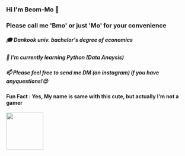 ### Hi I'm Beom-Mo 👋
### Please call me 'Bmo' or just 'Mo' for your convenience


##### 🎓 Dankook univ. bachelor's degree of economics
##### 🌱 I’m currently learning Python (Data Anaysis)
##### 📫 Please feel free to send me DM (on instagram) if you have anyquestions!😉


#### Fun Fact : Yes, My name is same with this cute, but actually I'm not a gamer
<img src="https://user-images.githubusercontent.com/79951566/110274825-1d586b80-8013-11eb-8ce1-0a2e4225e59f.jpg"  width="100" height="100">

<!--
**BmoAn/BmoAn** is a ✨ _special_ ✨ repository because its `README.md` (this file) appears on your GitHub profile.

Here are some ideas to get you started:

- 🔭 I’m currently working on ...
- 🌱 I’m currently learning ...
- 👯 I’m looking to collaborate on ...
- 🤔 I’m looking for help with ...
- 💬 Ask me about ...
- 📫 How to reach me: ...
- 😄 Pronouns: ...
- ⚡ Fun fact: ...
-->
